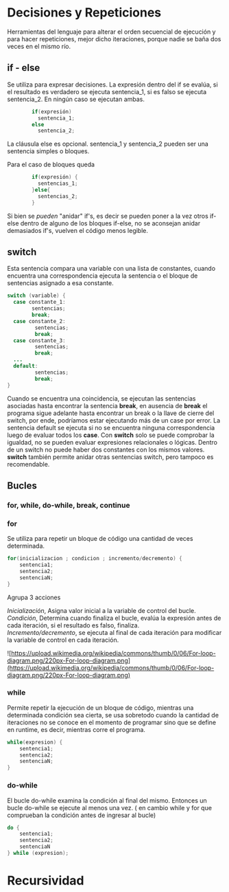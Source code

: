 
# Decisiones y Repeticiones

Herramientas del lenguaje para alterar el orden secuencial de ejecución y para hacer repeticiones, mejor dicho iteraciones, porque nadie se baña dos veces en el mismo río. 

## if - else
Se utiliza para expresar decisiones. La expresión dentro del if se evalúa, si el resultado es verdadero se ejecuta sentencia_1, si es falso se ejecuta sentencia_2. En ningún caso se ejecutan ambas.

```Java
        if(expresión)  
          sentencia_1;  
        else  
          sentencia_2;  
```

La cláusula else es opcional. sentencia_1 y sentencia_2 pueden ser una sentencia simples o bloques. 

Para el caso de bloques queda

```Java
        if(expresión) {  
          sentencias_1; 
        }else{  
          sentencias_2;  
        }  
```
        
Si bien se *pueden* "anidar" if's, es decir se pueden poner a la vez otros if-else dentro de alguno de los bloques if-else, no se aconsejan anidar demasiados if's, vuelven el código menos legible.

## switch

Esta sentencia compara una variable con una lista de constantes, cuando encuentra una correspondencia ejecuta la sentencia o el bloque de sentencias asignado a esa constante.

```Java
switch (variable) {  
  case constante_1:  
        sentencias;  
        break;  
  case constante_2:  
         sentencias;  
         break;  
  case constante_3:  
         sentencias;  
         break;  
  ...  
  default:  
         sentencias;  
         break;  
}  
```

Cuando se encuentra una coincidencia, se ejecutan las sentencias asociadas hasta encontrar la sentencia **break**, en ausencia de **break** el programa sigue adelante hasta encontrar un break o la llave de cierre del switch, por ende, podríamos estar ejecutando más de un case por error. La sentencia default se ejecuta si no se encuentra ninguna correspondencia luego de evaluar todos los **case**. Con **switch** solo se puede comprobar la igualdad, no se pueden evaluar expresiones relacionales o lógicas. Dentro de un switch no puede haber dos constantes con los mismos valores. **switch** también permite anidar otras sentencias switch, pero tampoco es recomendable.

## Bucles

### for, while, do-while, break, continue

### for

Se utiliza para repetir un bloque de código una cantidad de veces determinada.

```Java
for(inicializacion ; condicion ; incremento/decremento) {  
    sentencia1;  
    sentencia2;  
    sentenciaN;  
}  
```
Agrupa 3 acciones 

*Inicialización*, Asigna valor inicial a la variable de control del bucle.  
*Condición*, Determina cuando finaliza el bucle, evalúa la expresión antes de cada iteración, si el resultado es falso, finaliza.   
*Incremento/decremento*, se ejecuta al final de cada iteración para modificar la variable de control en cada iteración.  


![https://upload.wikimedia.org/wikipedia/commons/thumb/0/06/For-loop-diagram.png/220px-For-loop-diagram.png](https://upload.wikimedia.org/wikipedia/commons/thumb/0/06/For-loop-diagram.png/220px-For-loop-diagram.png)


### while
Permite repetir la ejecución de un bloque de código, mientras una determinada condición sea cierta, se usa sobretodo cuando la cantidad de iteraciones no se conoce en el momento de programar sino que se define en runtime, es decir, mientras corre el programa.

```Java
while(expresion) {  
    sentencia1;  
    sentencia2;  
    sentenciaN;  
}
```

### do-while
El bucle do-while examina la condición al final del mismo. Entonces un bucle do-while se ejecute al menos una vez. ( en cambio while y for que comprueban la condición antes de ingresar al bucle)

```Java
do {  
    sentencia1;  
    sentencia2;
    sentenciaN  
} while (expresion);  
```

# Recursividad 



